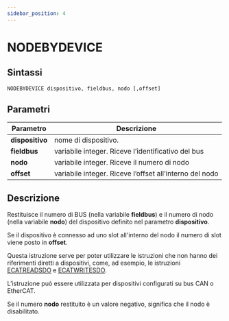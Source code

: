 ```yaml
---
sidebar_position: 4
---
```


# NODEBYDEVICE

## Sintassi

  ```
NODEBYDEVICE dispositivo, fieldbus, nodo [,offset]
  ```

## Parametri
|Parametro                 | Descrizione                                                |                
|--------------------------|------------------------------------------------------------|
| **dispositivo**          | nome di dispositivo.                                       |         
| **fieldbus**             | variabile integer. Riceve l’identificativo del bus         |              
| **nodo**                 | variabile integer. Riceve il numero di nodo                |                 
| **offset**               | variabile integer. Riceve l’offset all’interno del nodo    |         

## Descrizione
Restituisce il numero di BUS (nella variabile **fieldbus**) e il numero di nodo (nella variabile **nodo**) del dispositivo definito nel parametro **dispositivo**. 

Se il dispositivo è connesso ad uno slot all'interno del nodo il numero di slot viene posto in  **offset**.

Questa istruzione serve per poter utilizzare le istruzioni che non hanno dei riferimenti diretti a dispositivi, come, ad esempio, le istruzioni [ECATREADSDO](ECATREADSDO.md) e [ECATWRITESDO](ECATWRITESDO.md). 

L’istruzione può essere utilizzata per dispositivi configurati su bus CAN o EtherCAT.

Se il numero **nodo** restituito è un valore negativo, significa che il nodo è disabilitato.

